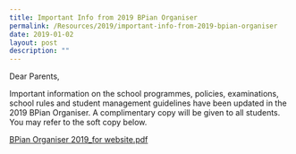 ```yaml
---
title: Important Info from 2019 BPian Organiser
permalink: /Resources/2019/important-info-from-2019-bpian-organiser
date: 2019-01-02
layout: post
description: ""
---
```

Dear Parents,

  

Important information on the school programmes, policies, examinations, school rules and student management guidelines have been updated in the 2019 BPian Organiser. A complimentary copy will be given to all students. You may refer to the soft copy below.

  

[BPian Organiser 2019\_for website.pdf](https://www-bpghs-moe-edu-sg-admin.cwp.sg/qql/slot/u148/BPGHS%202019/Announcements%20&%20Updates/Important%20Info%20from%202019%20BPian%20Organiser/BPian%20Organiser%202019_for%20website.pdf)